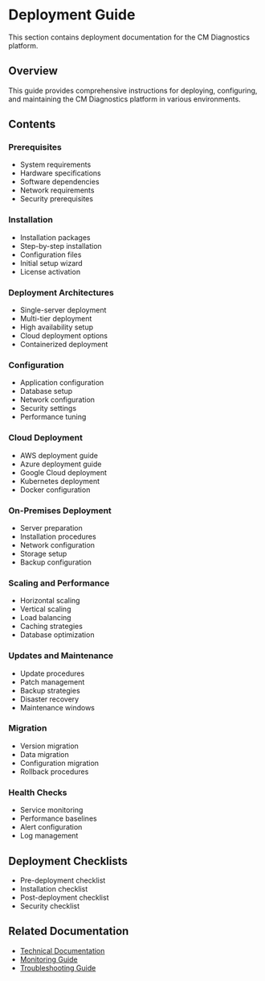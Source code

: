 # Deployment Guide

This section contains deployment documentation for the CM Diagnostics platform.

## Overview

This guide provides comprehensive instructions for deploying, configuring, and maintaining the CM Diagnostics platform in various environments.

## Contents

### Prerequisites
- System requirements
- Hardware specifications
- Software dependencies
- Network requirements
- Security prerequisites

### Installation
- Installation packages
- Step-by-step installation
- Configuration files
- Initial setup wizard
- License activation

### Deployment Architectures
- Single-server deployment
- Multi-tier deployment
- High availability setup
- Cloud deployment options
- Containerized deployment

### Configuration
- Application configuration
- Database setup
- Network configuration
- Security settings
- Performance tuning

### Cloud Deployment
- AWS deployment guide
- Azure deployment guide
- Google Cloud deployment
- Kubernetes deployment
- Docker configuration

### On-Premises Deployment
- Server preparation
- Installation procedures
- Network configuration
- Storage setup
- Backup configuration

### Scaling and Performance
- Horizontal scaling
- Vertical scaling
- Load balancing
- Caching strategies
- Database optimization

### Updates and Maintenance
- Update procedures
- Patch management
- Backup strategies
- Disaster recovery
- Maintenance windows

### Migration
- Version migration
- Data migration
- Configuration migration
- Rollback procedures

### Health Checks
- Service monitoring
- Performance baselines
- Alert configuration
- Log management

## Deployment Checklists
- Pre-deployment checklist
- Installation checklist
- Post-deployment checklist
- Security checklist

## Related Documentation
- [Technical Documentation](../technical/README.md)
- [Monitoring Guide](../monitoring/README.md)
- [Troubleshooting Guide](../troubleshooting/README.md)